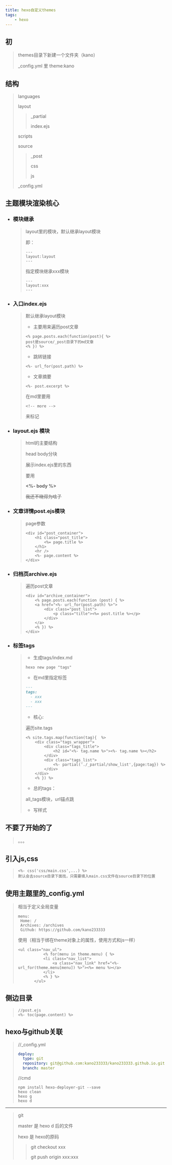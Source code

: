 ```yaml
---
title: hexo自定义themes
tags:
    - hexo
---
```

## 初

>themes目录下新建一个文件夹（kano）
>
>_config.yml 里 theme:kano

## 结构

> languages
>
> layout
>
> > _partial
> >
> > index.ejs
>
> scripts
>
> source
>
> > _post
> >
> > css
> >
> > js
>
> _config.yml

## 主题模块渲染核心

- ### 模块继承

  > layout里的模块，默认继承layout模块
  >
  > 即：
  >
  > ``````
  > ---
  > layout:layout
  > ---
  > ``````
  >
  > 指定模块继承xxx模块
  >
  > `````
  > ---
  > layout:xxx
  > ---
  > `````

- ### 入口index.ejs

  >默认继承layout模块
  >
  >- 主要用来遍历post文章
  >
  >````````ejs
  ><% page.posts.each(function(post){ %>
  >post是source/_post目录下的md文章
  ><% }) %>
  >````````
  >
  >- 跳转链接
  >
  >```````````
  ><%- url_for(post.path) %>
  >```````````
  >
  >- 文章摘要
  >
  >``````
  ><%- post.excerpt %>
  >``````
  >
  >在md里要用
  >
  >````
  ><!-- more -->
  >````
  >
  >来标记

- ### layout.ejs 模块

  > html的主要结构
  >
  > head body分块
  >
  > 展示index.ejs里的东西
  >
  > 要用
  >
  > **<%- body %>**
  >
  > ~~我还不晓得为啥子~~

- ### 文章详情post.ejs模块

  > page参数
  >
  > ```e&#39;j&#39;s
  > <div id="post_container">
  >     <h1 class="post_title">
  >         <%= page.title %>
  >     </h1>
  >     <hr />
  >     <%- page.content %>
  > </div>
  > ```

- ### 归档页archive.ejs

  > 遍历post文章
  >
  > ```
  > <div id="archive_container">
  >     <% page.posts.each(function (post) { %>
  >     <a href="<%- url_for(post.path) %>">
  >         <div class="post_list">
  >             <p class="title"><%= post.title %></p>
  >         </div>
  >     </a>
  >     <% }) %>
  > </div>
  > ```

- ### 标签tags

  > - 生成tags/index.md
  >
  > ````````````
  > hexo new page "tags"
  > ````````````
  >
  > - 在md里指定标签
  >
  > ```````markdown
  > ---
  > tags: 
  >   - xxx
  >   - xxx
  > ---
  > ```````
  >
  > - 核心:
  >
  > 遍历site.tags
  >
  > ```````ejs
  > <% site.tags.map(function(tag){  %>
  >     <div class="tags_wrapper">
  >         <div class="tags_title">
  >             <h2 id="<%- tag.name %>"><%- tag.name %></h2>
  >         </div>
  >         <div class="tags_list">
  >             <%- partial('./_partial/show_list',{page:tag}) %>
  >         </div>
  >     </div>
  >     <% }) %>
  > ```````
  >
  > - 总的tags：
  >
  > all_tags模块，url锚点跳
  >
  > - 写样式

## 不要了开始的了

> 。。。

## 引入js,css

> ```
> <%- css('css/main.css',...) %>
> 默认会去source目录下面找，只需要填入main.css文件在source目录下的位置
> ```

## 使用主题里的_config.yml
>相当于定义全局变量
>
>```
>menu:
>  Home: /
>  Archives: /archives
>  Github: https://github.com/kano233333
>```
>
>使用（相当于绑在theme对象上的属性，使用方式和js一样）
>
>````ejs
><ul class="nav_ul">
>            <% for(menu in theme.menu) { %>
>            <li class="nav_list">
>                <a class="nav_link" href="<%- url_for(theme.menu[menu]) %>"><%= menu %></a>
>            </li>
>            <% } %>
>        </ul>
>````
>
>

## 侧边目录

> `````````ejs
> //post.ejs
> <%- toc(page.content) %>
> `````````
>
>

## hexo与github关联

> //_config.yml
>
> ```````yml
> deploy: 
> 	type: git
> 	repository: git@github.com:kano233333/kano233333.github.io.git
> 	branch: master
> 
> ```````
>
> //cmd
>
> ```
> npm install hexo-deployer-git --save
> hexo clean
> hexo g
> hexo d
> ```
>



*************************************

> git
>
> master 是 hexo d 后的文件
>
> hexo 是 hexo的原码
>
> > git checkout xxx
> >
> > git push origin xxx:xxx
